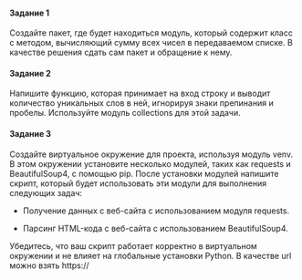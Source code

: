 #### Задание 1

Создайте пакет, где будет находиться модуль, который содержит класс с методом, вычисляющий сумму всех чисел в передаваемом списке. В качестве решения сдать сам пакет и обращение к нему.



#### Задание 2

Напишите функцию, которая принимает на вход строку и выводит количество уникальных слов в ней, игнорируя знаки препинания и пробелы. Используйте модуль collections для этой задачи.



#### Задание 3

Создайте виртуальное окружение для проекта, используя модуль venv. В этом окружении установите несколько модулей, таких как requests и BeautifulSoup4, с помощью pip. После установки модулей напишите скрипт, который будет использовать эти модули для выполнения следующих задач:

- Получение данных с веб-сайта с использованием модуля requests.

- Парсинг HTML-кода с веб-сайта с использованием BeautifulSoup4.

Убедитесь, что ваш скрипт работает корректно в виртуальном окружении и не влияет на глобальные установки Python. В качестве url можно взять https://
